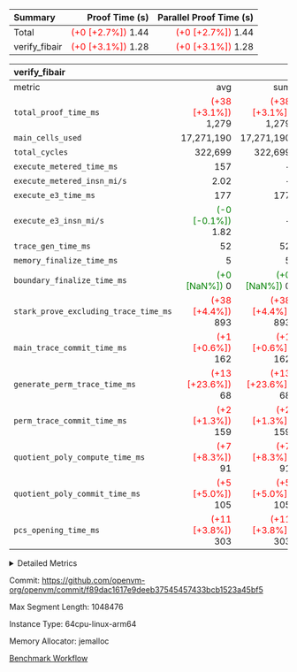 | Summary | Proof Time (s) | Parallel Proof Time (s) |
|:---|---:|---:|
| Total | <span style='color: red'>(+0 [+2.7%])</span> 1.44 | <span style='color: red'>(+0 [+2.7%])</span> 1.44 |
| verify_fibair | <span style='color: red'>(+0 [+3.1%])</span> 1.28 | <span style='color: red'>(+0 [+3.1%])</span> 1.28 |


| verify_fibair |||||
|:---|---:|---:|---:|---:|
|metric|avg|sum|max|min|
| `total_proof_time_ms ` | <span style='color: red'>(+38 [+3.1%])</span> 1,279 | <span style='color: red'>(+38 [+3.1%])</span> 1,279 | <span style='color: red'>(+38 [+3.1%])</span> 1,279 | <span style='color: red'>(+38 [+3.1%])</span> 1,279 |
| `main_cells_used     ` |  17,271,190 |  17,271,190 |  17,271,190 |  17,271,190 |
| `total_cycles        ` |  322,699 |  322,699 |  322,699 |  322,699 |
| `execute_metered_time_ms` |  157 | -          | -          | -          |
| `execute_metered_insn_mi/s` |  2.02 | -          |  2.02 |  2.02 |
| `execute_e3_time_ms  ` |  177 |  177 |  177 |  177 |
| `execute_e3_insn_mi/s` | <span style='color: green'>(-0 [-0.1%])</span> 1.82 | -          | <span style='color: green'>(-0 [-0.1%])</span> 1.82 | <span style='color: green'>(-0 [-0.1%])</span> 1.82 |
| `trace_gen_time_ms   ` |  52 |  52 |  52 |  52 |
| `memory_finalize_time_ms` |  5 |  5 |  5 |  5 |
| `boundary_finalize_time_ms` | <span style='color: green'>(+0 [NaN%])</span> 0 | <span style='color: green'>(+0 [NaN%])</span> 0 | <span style='color: green'>(+0 [NaN%])</span> 0 | <span style='color: green'>(+0 [NaN%])</span> 0 |
| `stark_prove_excluding_trace_time_ms` | <span style='color: red'>(+38 [+4.4%])</span> 893 | <span style='color: red'>(+38 [+4.4%])</span> 893 | <span style='color: red'>(+38 [+4.4%])</span> 893 | <span style='color: red'>(+38 [+4.4%])</span> 893 |
| `main_trace_commit_time_ms` | <span style='color: red'>(+1 [+0.6%])</span> 162 | <span style='color: red'>(+1 [+0.6%])</span> 162 | <span style='color: red'>(+1 [+0.6%])</span> 162 | <span style='color: red'>(+1 [+0.6%])</span> 162 |
| `generate_perm_trace_time_ms` | <span style='color: red'>(+13 [+23.6%])</span> 68 | <span style='color: red'>(+13 [+23.6%])</span> 68 | <span style='color: red'>(+13 [+23.6%])</span> 68 | <span style='color: red'>(+13 [+23.6%])</span> 68 |
| `perm_trace_commit_time_ms` | <span style='color: red'>(+2 [+1.3%])</span> 159 | <span style='color: red'>(+2 [+1.3%])</span> 159 | <span style='color: red'>(+2 [+1.3%])</span> 159 | <span style='color: red'>(+2 [+1.3%])</span> 159 |
| `quotient_poly_compute_time_ms` | <span style='color: red'>(+7 [+8.3%])</span> 91 | <span style='color: red'>(+7 [+8.3%])</span> 91 | <span style='color: red'>(+7 [+8.3%])</span> 91 | <span style='color: red'>(+7 [+8.3%])</span> 91 |
| `quotient_poly_commit_time_ms` | <span style='color: red'>(+5 [+5.0%])</span> 105 | <span style='color: red'>(+5 [+5.0%])</span> 105 | <span style='color: red'>(+5 [+5.0%])</span> 105 | <span style='color: red'>(+5 [+5.0%])</span> 105 |
| `pcs_opening_time_ms ` | <span style='color: red'>(+11 [+3.8%])</span> 303 | <span style='color: red'>(+11 [+3.8%])</span> 303 | <span style='color: red'>(+11 [+3.8%])</span> 303 | <span style='color: red'>(+11 [+3.8%])</span> 303 |



<details>
<summary>Detailed Metrics</summary>

|  | verify_program_compile_ms | total_cells | stark_prove_excluding_trace_time_ms | quotient_poly_compute_time_ms | quotient_poly_commit_time_ms | perm_trace_commit_time_ms | pcs_opening_time_ms | main_trace_commit_time_ms | app proof_time_ms |
| --- | --- | --- | --- | --- | --- | --- | --- | --- |
|  | 7 | 65,536 | 37 | 1 | 6 | 0 | 20 | 7 | 1,289 | 

| air_name | rows | quotient_deg | main_cols | interactions | constraints | cells |
| --- | --- | --- | --- | --- | --- | --- |
| AccessAdapterAir<2> |  | 2 |  | 5 | 12 |  | 
| AccessAdapterAir<4> |  | 2 |  | 5 | 12 |  | 
| AccessAdapterAir<8> |  | 2 |  | 5 | 12 |  | 
| FibonacciAir | 32,768 | 1 | 2 |  | 5 | 65,536 | 
| FriReducedOpeningAir |  | 2 |  | 39 | 71 |  | 
| JalRangeCheckAir |  | 2 |  | 9 | 14 |  | 
| NativePoseidon2Air<BabyBearParameters>, 1> |  | 2 |  | 136 | 572 |  | 
| PhantomAir |  | 2 |  | 3 | 5 |  | 
| ProgramAir |  | 1 |  | 1 | 4 |  | 
| VariableRangeCheckerAir |  | 1 |  | 1 | 4 |  | 
| VmAirWrapper<AluNativeAdapterAir, FieldArithmeticCoreAir> |  | 2 |  | 15 | 27 |  | 
| VmAirWrapper<BranchNativeAdapterAir, BranchEqualCoreAir<1> |  | 2 |  | 11 | 25 |  | 
| VmAirWrapper<NativeAdapterAir<2, 0>, PublicValuesCoreAir> |  | 2 |  | 11 | 29 |  | 
| VmAirWrapper<NativeLoadStoreAdapterAir<1>, NativeLoadStoreCoreAir<1> |  | 2 |  | 15 | 20 |  | 
| VmAirWrapper<NativeLoadStoreAdapterAir<4>, NativeLoadStoreCoreAir<4> |  | 2 |  | 15 | 20 |  | 
| VmAirWrapper<NativeVectorizedAdapterAir<4>, FieldExtensionCoreAir> |  | 2 |  | 15 | 27 |  | 
| VmConnectorAir |  | 2 |  | 5 | 11 |  | 
| VolatileBoundaryAir |  | 2 |  | 7 | 19 |  | 

| group | trace_gen_time_ms | total_proof_time_ms | total_cycles | total_cells | stark_prove_excluding_trace_time_ms | quotient_poly_compute_time_ms | quotient_poly_commit_time_ms | perm_trace_commit_time_ms | pcs_opening_time_ms | memory_finalize_time_ms | main_trace_commit_time_ms | main_cells_used | insns | generate_perm_trace_time_ms | fri.log_blowup | execute_metered_time_ms | execute_metered_insn_mi/s | execute_e3_time_ms | execute_e3_insn_mi/s | boundary_finalize_time_ms |
| --- | --- | --- | --- | --- | --- | --- | --- | --- | --- | --- | --- | --- | --- | --- | --- | --- | --- | --- | --- | --- |
| verify_fibair | 52 | 1,279 | 322,699 | 62,474,410 | 893 | 91 | 105 | 159 | 303 | 5 | 162 | 17,271,190 | 322,700 | 68 | 1 | 157 | 2.02 | 177 | 1.82 | 0 | 

| group | air_name | rows | prep_cols | perm_cols | main_cols | cells |
| --- | --- | --- | --- | --- | --- | --- |
| verify_fibair | AccessAdapterAir<2> | 131,072 |  | 16 | 11 | 3,538,944 | 
| verify_fibair | AccessAdapterAir<4> | 65,536 |  | 16 | 13 | 1,900,544 | 
| verify_fibair | AccessAdapterAir<8> | 128 |  | 16 | 17 | 4,224 | 
| verify_fibair | FriReducedOpeningAir | 2,048 |  | 84 | 27 | 227,328 | 
| verify_fibair | JalRangeCheckAir | 32,768 |  | 28 | 12 | 1,310,720 | 
| verify_fibair | NativePoseidon2Air<BabyBearParameters>, 1> | 32,768 |  | 312 | 398 | 23,265,280 | 
| verify_fibair | PhantomAir | 16,384 |  | 12 | 6 | 294,912 | 
| verify_fibair | ProgramAir | 8,192 |  | 8 | 10 | 147,456 | 
| verify_fibair | VariableRangeCheckerAir | 262,144 | 2 | 8 | 1 | 2,359,296 | 
| verify_fibair | VmAirWrapper<AluNativeAdapterAir, FieldArithmeticCoreAir> | 262,144 |  | 36 | 29 | 17,039,360 | 
| verify_fibair | VmAirWrapper<BranchNativeAdapterAir, BranchEqualCoreAir<1> | 32,768 |  | 28 | 23 | 1,671,168 | 
| verify_fibair | VmAirWrapper<NativeLoadStoreAdapterAir<1>, NativeLoadStoreCoreAir<1> | 65,536 |  | 40 | 21 | 3,997,696 | 
| verify_fibair | VmAirWrapper<NativeLoadStoreAdapterAir<4>, NativeLoadStoreCoreAir<4> | 32,768 |  | 40 | 27 | 2,195,456 | 
| verify_fibair | VmAirWrapper<NativeVectorizedAdapterAir<4>, FieldExtensionCoreAir> | 32,768 |  | 36 | 38 | 2,424,832 | 
| verify_fibair | VmConnectorAir | 2 | 1 | 16 | 5 | 42 | 
| verify_fibair | VolatileBoundaryAir | 65,536 |  | 20 | 12 | 2,097,152 | 

| group | trace_height_constraint | weighted_sum | threshold |
| --- | --- | --- | --- |
| verify_fibair | 0 | 1,085,444 | 2,013,265,921 | 
| verify_fibair | 1 | 5,411,200 | 2,013,265,921 | 
| verify_fibair | 2 | 542,722 | 2,013,265,921 | 
| verify_fibair | 3 | 5,476,612 | 2,013,265,921 | 
| verify_fibair | 4 | 65,536 | 2,013,265,921 | 
| verify_fibair | 5 | 12,851,850 | 2,013,265,921 | 

| trace_height_constraint | threshold |
| --- | --- |
| 0 | 2,013,265,921 | 

</details>


Commit: https://github.com/openvm-org/openvm/commit/f89dac1617e9deeb37545457433bcb1523a45bf5

Max Segment Length: 1048476

Instance Type: 64cpu-linux-arm64

Memory Allocator: jemalloc

[Benchmark Workflow](https://github.com/openvm-org/openvm/actions/runs/16324769317)
